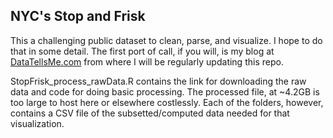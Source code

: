 ## NYC's Stop and Frisk

This a challenging public dataset to clean, parse, and visualize. I hope to do that in some detail. The first port of call, if you will, is my blog at [DataTellsMe.com](https://datatellsme.com) from where I will be regularly updating this repo. 

StopFrisk_process_rawData.R contains the link for downloading the raw data and code for doing basic processing. The processed file, at ~4.2GB is too large to host here or elsewhere costlessly. Each of the folders, however, contains a CSV file of the subsetted/computed data needed for that visualization. 
